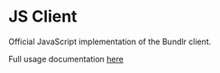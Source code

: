 # JS Client

Official JavaScript implementation of the Bundlr client.

Full usage documentation [here](https://docs.bundlr.network/developer-docs/sdk)
